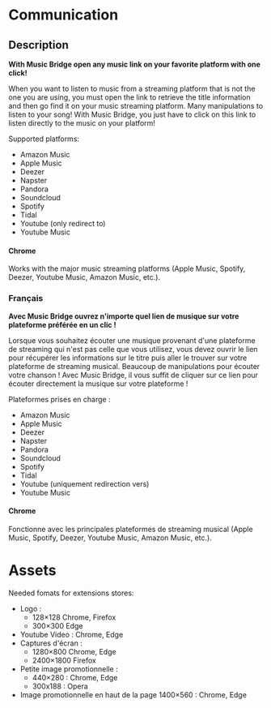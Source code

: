 # Communication

## Description

**With Music Bridge open any music link on your favorite platform with one click!**

When you want to listen to music from a streaming platform that is not the one you are using, you must open the link to retrieve the title information and then go find it on your music streaming platform. Many manipulations to listen to your song!
With Music Bridge, you just have to click on this link to listen directly to the music on your platform!

Supported platforms:

- Amazon Music
- Apple Music
- Deezer
- Napster
- Pandora
- Soundcloud
- Spotify
- Tidal
- Youtube (only redirect to)
- Youtube Music

#### Chrome

Works with the major music streaming platforms (Apple Music, Spotify, Deezer, Youtube Music, Amazon Music, etc.).

### Français

**Avec Music Bridge ouvrez n'importe quel lien de musique sur votre plateforme préférée en un clic !**

Lorsque vous souhaitez écouter une musique provenant d'une plateforme de streaming qui n'est pas celle que vous utilisez, vous devez ouvrir le lien pour récupérer les informations sur le titre puis aller le trouver sur votre plateforme de streaming musical. Beaucoup de manipulations pour écouter votre chanson !
Avec Music Bridge, il vous suffit de cliquer sur ce lien pour écouter directement la musique sur votre plateforme !

Plateformes prises en charge :

- Amazon Music
- Apple Music
- Deezer
- Napster
- Pandora
- Soundcloud
- Spotify
- Tidal
- Youtube (uniquement redirection vers)
- Youtube Music

#### Chrome

Fonctionne avec les principales plateformes de streaming musical (Apple Music, Spotify, Deezer, Youtube Music, Amazon Music, etc.).

# Assets

Needed fomats for extensions stores:

- Logo :
  - 128×128 Chrome, Firefox
  - 300×300 Edge
- Youtube Video : Chrome, Edge
- Captures d'écran :
  - 1280×800 Chrome, Edge
  - 2400×1800 Firefox
- Petite image promotionnelle :
  - 440×280 : Chrome, Edge
  - 300x188 : Opera
- Image promotionnelle en haut de la page 1400×560 : Chrome, Edge
